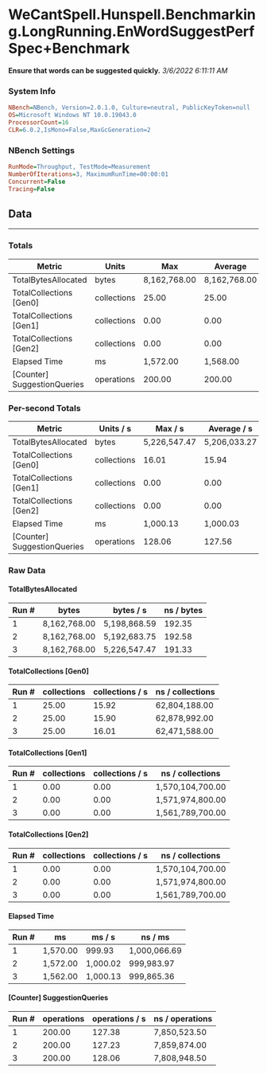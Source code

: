 ﻿# WeCantSpell.Hunspell.Benchmarking.LongRunning.EnWordSuggestPerfSpec+Benchmark
__Ensure that words can be suggested quickly.__
_3/6/2022 6:11:11 AM_
### System Info
```ini
NBench=NBench, Version=2.0.1.0, Culture=neutral, PublicKeyToken=null
OS=Microsoft Windows NT 10.0.19043.0
ProcessorCount=16
CLR=6.0.2,IsMono=False,MaxGcGeneration=2
```

### NBench Settings
```ini
RunMode=Throughput, TestMode=Measurement
NumberOfIterations=3, MaximumRunTime=00:00:01
Concurrent=False
Tracing=False
```

## Data
-------------------

### Totals
|          Metric |           Units |             Max |         Average |             Min |          StdDev |
|---------------- |---------------- |---------------- |---------------- |---------------- |---------------- |
|TotalBytesAllocated |           bytes |    8,162,768.00 |    8,162,768.00 |    8,162,768.00 |            0.00 |
|TotalCollections [Gen0] |     collections |           25.00 |           25.00 |           25.00 |            0.00 |
|TotalCollections [Gen1] |     collections |            0.00 |            0.00 |            0.00 |            0.00 |
|TotalCollections [Gen2] |     collections |            0.00 |            0.00 |            0.00 |            0.00 |
|    Elapsed Time |              ms |        1,572.00 |        1,568.00 |        1,562.00 |            5.29 |
|[Counter] SuggestionQueries |      operations |          200.00 |          200.00 |          200.00 |            0.00 |

### Per-second Totals
|          Metric |       Units / s |         Max / s |     Average / s |         Min / s |      StdDev / s |
|---------------- |---------------- |---------------- |---------------- |---------------- |---------------- |
|TotalBytesAllocated |           bytes |    5,226,547.47 |    5,206,033.27 |    5,192,683.75 |       18,032.95 |
|TotalCollections [Gen0] |     collections |           16.01 |           15.94 |           15.90 |            0.06 |
|TotalCollections [Gen1] |     collections |            0.00 |            0.00 |            0.00 |            0.00 |
|TotalCollections [Gen2] |     collections |            0.00 |            0.00 |            0.00 |            0.00 |
|    Elapsed Time |              ms |        1,000.13 |        1,000.03 |          999.93 |            0.10 |
|[Counter] SuggestionQueries |      operations |          128.06 |          127.56 |          127.23 |            0.44 |

### Raw Data
#### TotalBytesAllocated
|           Run # |           bytes |       bytes / s |      ns / bytes |
|---------------- |---------------- |---------------- |---------------- |
|               1 |    8,162,768.00 |    5,198,868.59 |          192.35 |
|               2 |    8,162,768.00 |    5,192,683.75 |          192.58 |
|               3 |    8,162,768.00 |    5,226,547.47 |          191.33 |

#### TotalCollections [Gen0]
|           Run # |     collections | collections / s |ns / collections |
|---------------- |---------------- |---------------- |---------------- |
|               1 |           25.00 |           15.92 |   62,804,188.00 |
|               2 |           25.00 |           15.90 |   62,878,992.00 |
|               3 |           25.00 |           16.01 |   62,471,588.00 |

#### TotalCollections [Gen1]
|           Run # |     collections | collections / s |ns / collections |
|---------------- |---------------- |---------------- |---------------- |
|               1 |            0.00 |            0.00 |1,570,104,700.00 |
|               2 |            0.00 |            0.00 |1,571,974,800.00 |
|               3 |            0.00 |            0.00 |1,561,789,700.00 |

#### TotalCollections [Gen2]
|           Run # |     collections | collections / s |ns / collections |
|---------------- |---------------- |---------------- |---------------- |
|               1 |            0.00 |            0.00 |1,570,104,700.00 |
|               2 |            0.00 |            0.00 |1,571,974,800.00 |
|               3 |            0.00 |            0.00 |1,561,789,700.00 |

#### Elapsed Time
|           Run # |              ms |          ms / s |         ns / ms |
|---------------- |---------------- |---------------- |---------------- |
|               1 |        1,570.00 |          999.93 |    1,000,066.69 |
|               2 |        1,572.00 |        1,000.02 |      999,983.97 |
|               3 |        1,562.00 |        1,000.13 |      999,865.36 |

#### [Counter] SuggestionQueries
|           Run # |      operations |  operations / s | ns / operations |
|---------------- |---------------- |---------------- |---------------- |
|               1 |          200.00 |          127.38 |    7,850,523.50 |
|               2 |          200.00 |          127.23 |    7,859,874.00 |
|               3 |          200.00 |          128.06 |    7,808,948.50 |


